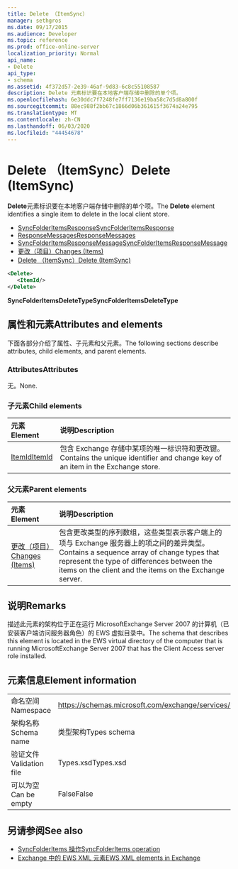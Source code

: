 ```yaml
---
title: Delete （ItemSync）
manager: sethgros
ms.date: 09/17/2015
ms.audience: Developer
ms.topic: reference
ms.prod: office-online-server
localization_priority: Normal
api_name:
- Delete
api_type:
- schema
ms.assetid: 4f372d57-2e39-46af-9d83-6c8c55108587
description: Delete 元素标识要在本地客户端存储中删除的单个项。
ms.openlocfilehash: 6e30ddc7f7248fe7ff7136e19ba58c7d5d8a800f
ms.sourcegitcommit: 88ec988f2bb67c1866d06b361615f3674a24e795
ms.translationtype: MT
ms.contentlocale: zh-CN
ms.lasthandoff: 06/03/2020
ms.locfileid: "44454678"
---
```

# <a name="delete-itemsync"></a><span data-ttu-id="91cfd-103">Delete （ItemSync）</span><span class="sxs-lookup"><span data-stu-id="91cfd-103">Delete (ItemSync)</span></span>

<span data-ttu-id="91cfd-104">**Delete**元素标识要在本地客户端存储中删除的单个项。</span><span class="sxs-lookup"><span data-stu-id="91cfd-104">The **Delete** element identifies a single item to delete in the local client store.</span></span> 
  
- [<span data-ttu-id="91cfd-105">SyncFolderItemsResponse</span><span class="sxs-lookup"><span data-stu-id="91cfd-105">SyncFolderItemsResponse</span></span>](syncfolderitemsresponse.md)  
- [<span data-ttu-id="91cfd-106">ResponseMessages</span><span class="sxs-lookup"><span data-stu-id="91cfd-106">ResponseMessages</span></span>](responsemessages.md) 
- [<span data-ttu-id="91cfd-107">SyncFolderItemsResponseMessage</span><span class="sxs-lookup"><span data-stu-id="91cfd-107">SyncFolderItemsResponseMessage</span></span>](syncfolderitemsresponsemessage.md)  
- [<span data-ttu-id="91cfd-108">更改（项目）</span><span class="sxs-lookup"><span data-stu-id="91cfd-108">Changes (Items)</span></span>](changes-items.md)  
- [<span data-ttu-id="91cfd-109">Delete （ItemSync）</span><span class="sxs-lookup"><span data-stu-id="91cfd-109">Delete (ItemSync)</span></span>](delete-itemsync.md)
  
```xml
<Delete>
   <ItemId/>
</Delete>
```

<span data-ttu-id="91cfd-110">**SyncFolderItemsDeleteType**</span><span class="sxs-lookup"><span data-stu-id="91cfd-110">**SyncFolderItemsDeleteType**</span></span>

## <a name="attributes-and-elements"></a><span data-ttu-id="91cfd-111">属性和元素</span><span class="sxs-lookup"><span data-stu-id="91cfd-111">Attributes and elements</span></span>

<span data-ttu-id="91cfd-112">下面各部分介绍了属性、子元素和父元素。</span><span class="sxs-lookup"><span data-stu-id="91cfd-112">The following sections describe attributes, child elements, and parent elements.</span></span>
  
### <a name="attributes"></a><span data-ttu-id="91cfd-113">Attributes</span><span class="sxs-lookup"><span data-stu-id="91cfd-113">Attributes</span></span>

<span data-ttu-id="91cfd-114">无。</span><span class="sxs-lookup"><span data-stu-id="91cfd-114">None.</span></span>
  
### <a name="child-elements"></a><span data-ttu-id="91cfd-115">子元素</span><span class="sxs-lookup"><span data-stu-id="91cfd-115">Child elements</span></span>

|<span data-ttu-id="91cfd-116">**元素**</span><span class="sxs-lookup"><span data-stu-id="91cfd-116">**Element**</span></span>|<span data-ttu-id="91cfd-117">**说明**</span><span class="sxs-lookup"><span data-stu-id="91cfd-117">**Description**</span></span>|
|:-----|:-----|
|[<span data-ttu-id="91cfd-118">ItemId</span><span class="sxs-lookup"><span data-stu-id="91cfd-118">ItemId</span></span>](itemid.md) <br/> |<span data-ttu-id="91cfd-119">包含 Exchange 存储中某项的唯一标识符和更改键。</span><span class="sxs-lookup"><span data-stu-id="91cfd-119">Contains the unique identifier and change key of an item in the Exchange store.</span></span>  <br/> |
   
### <a name="parent-elements"></a><span data-ttu-id="91cfd-120">父元素</span><span class="sxs-lookup"><span data-stu-id="91cfd-120">Parent elements</span></span>

|<span data-ttu-id="91cfd-121">**元素**</span><span class="sxs-lookup"><span data-stu-id="91cfd-121">**Element**</span></span>|<span data-ttu-id="91cfd-122">**说明**</span><span class="sxs-lookup"><span data-stu-id="91cfd-122">**Description**</span></span>|
|:-----|:-----|
|[<span data-ttu-id="91cfd-123">更改（项目）</span><span class="sxs-lookup"><span data-stu-id="91cfd-123">Changes (Items)</span></span>](changes-items.md) <br/> |<span data-ttu-id="91cfd-124">包含更改类型的序列数组，这些类型表示客户端上的项与 Exchange 服务器上的项之间的差异类型。</span><span class="sxs-lookup"><span data-stu-id="91cfd-124">Contains a sequence array of change types that represent the type of differences between the items on the client and the items on the Exchange server.</span></span>  <br/> |
   
## <a name="remarks"></a><span data-ttu-id="91cfd-125">说明</span><span class="sxs-lookup"><span data-stu-id="91cfd-125">Remarks</span></span>

<span data-ttu-id="91cfd-126">描述此元素的架构位于正在运行 MicrosoftExchange Server 2007 的计算机（已安装客户端访问服务器角色）的 EWS 虚拟目录中。</span><span class="sxs-lookup"><span data-stu-id="91cfd-126">The schema that describes this element is located in the EWS virtual directory of the computer that is running MicrosoftExchange Server 2007 that has the Client Access server role installed.</span></span>
  
## <a name="element-information"></a><span data-ttu-id="91cfd-127">元素信息</span><span class="sxs-lookup"><span data-stu-id="91cfd-127">Element information</span></span>

|||
|:-----|:-----|
|<span data-ttu-id="91cfd-128">命名空间</span><span class="sxs-lookup"><span data-stu-id="91cfd-128">Namespace</span></span>  <br/> |https://schemas.microsoft.com/exchange/services/2006/types  <br/> |
|<span data-ttu-id="91cfd-129">架构名称</span><span class="sxs-lookup"><span data-stu-id="91cfd-129">Schema name</span></span>  <br/> |<span data-ttu-id="91cfd-130">类型架构</span><span class="sxs-lookup"><span data-stu-id="91cfd-130">Types schema</span></span>  <br/> |
|<span data-ttu-id="91cfd-131">验证文件</span><span class="sxs-lookup"><span data-stu-id="91cfd-131">Validation file</span></span>  <br/> |<span data-ttu-id="91cfd-132">Types.xsd</span><span class="sxs-lookup"><span data-stu-id="91cfd-132">Types.xsd</span></span>  <br/> |
|<span data-ttu-id="91cfd-133">可以为空</span><span class="sxs-lookup"><span data-stu-id="91cfd-133">Can be empty</span></span>  <br/> |<span data-ttu-id="91cfd-134">False</span><span class="sxs-lookup"><span data-stu-id="91cfd-134">False</span></span>  <br/> |
   
## <a name="see-also"></a><span data-ttu-id="91cfd-135">另请参阅</span><span class="sxs-lookup"><span data-stu-id="91cfd-135">See also</span></span>

- [<span data-ttu-id="91cfd-136">SyncFolderItems 操作</span><span class="sxs-lookup"><span data-stu-id="91cfd-136">SyncFolderItems operation</span></span>](syncfolderitems-operation.md)
- [<span data-ttu-id="91cfd-137">Exchange 中的 EWS XML 元素</span><span class="sxs-lookup"><span data-stu-id="91cfd-137">EWS XML elements in Exchange</span></span>](ews-xml-elements-in-exchange.md)

